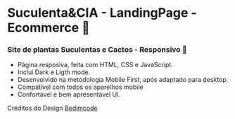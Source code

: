 # Suculenta&CIA - LandingPage - Ecommerce 🎍

### Site de plantas Suculentas e Cactos - Responsivo 🎍

- Página resposiva, feita com HTML, CSS e JavaScript.
- Inclui Dark e Ligth mode.
- Desenvolvido na metodologia Mobile First, após adaptado para desktop.
- Compatível com todos os aparelhos mobile
- Confortável e bem apresentável UI.

Créditos do Design [Bedimcode](https://www.youtube.com/c/Bedimcode)
